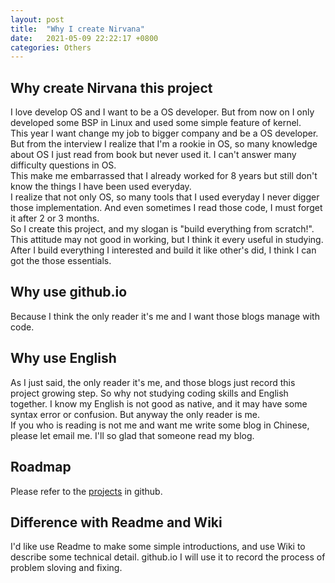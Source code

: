```yaml
---
layout: post
title:  "Why I create Nirvana"
date:   2021-05-09 22:22:17 +0800
categories: Others
---
```

## Why create Nirvana this project
I love develop OS and I want to be a OS developer. But from now on I only developed some BSP in Linux and used some simple feature of kernel.  
This year I want change my job to bigger company and be a OS developer. But from the interview I realize that I'm a rookie in OS, so many knowledge about OS I just read from book but never used it. I can't answer many difficulty questions in OS.  
This make me embarrassed that I already worked for 8 years but still don't know the things I have been used everyday.  
I realize that not only OS, so many tools that I used everyday I never digger those implementation. And even sometimes I read those code, I must forget it after 2 or 3 months.  
So I create this project, and my slogan is "build everything from scratch!". This attitude may not good in working, but I think it every useful in studying. After I build everything I interested and build it like other's did, I think I can got the those essentials.
## Why use github.io
Because I think the only reader it's me and I want those blogs manage with code.
## Why use English
As I just said, the only reader it's me, and those blogs just record this project growing step. So why not studying coding skills and  English together. I know my English is not good as native, and it may have some syntax error or confusion. But anyway the only reader is me.  
If you who is reading is not me and want me write some blog in Chinese, please let email me. I'll so glad that someone read my blog.  
## Roadmap
Please refer to the [projects](https://github.com/orgs/Nirvana-ckt/projects) in github.
## Difference with Readme and Wiki
I'd like use Readme to make some simple introductions, and use Wiki to describe some technical detail. github.io I will use it to record the process of problem sloving and fixing.
